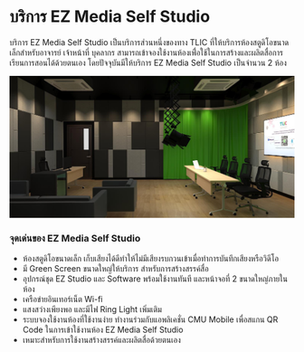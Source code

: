 # บริการ EZ Media Self Studio

บริการ EZ Media Self Studio เป็นบริการส่วนหนึ่งของทาง TLIC ที่ให้บริการห้องสตูดิโอขนาดเล็กสำหรับอาจารย์ เจ้าหน้าที่ บุคลากร สามารถเข้าจองใช้งานห้องเพื่่อใช้ในการสร้างและผลิตสื่อการเรียนการสอนได้ด้วยตนเอง โดยปัจจุบันมีให้บริการ EZ Media Self Studio เป็นจำนวน 2 ห้อง

![](<../.gitbook/assets/image (214).png>)

### จุดเด่นของ EZ Media Self Studio

* ห้องสตูดิโอขนาดเล็ก เก็บเสียงได้ดีทำให้ไม่มีเสียงรบกวนเข้าเมื่อทำการบันทึกเสียงหรือวิดีโอ&#x20;
* มี Green Screen ขนาดใหญ่ให้บริการ สำหรับการสร้างสรรค์สื่อ
* อุปกรณ์ชุด EZ Studio และ Software พร้อมใช้งานทันที และหน้าจอที่ 2 ขนาดใหญ่ภายในห้อง
* เครือข่ายอินเทอร์เน็ต Wi-fi&#x20;
* แสงสว่างเพียงพอ และมีไฟ Ring Light เพิ่มเติม
* ระบบจองใช้งานห้องที่ใช้งานง่าย ทำงานร่วมกับแอพลิเคชั่น CMU Mobile เพื่อสแกน QR Code ในการเข้าใช้งานห้อง EZ Media Self Studio
* เหมาะสำหรับการใช้งานสร้างสรรค์และผลิตสื่อด้วยตนเอง
